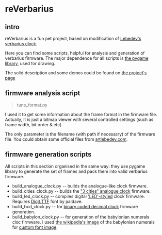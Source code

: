 # reVerbarius
## intro

reVerbarius is a fun pet project, based on modification of [Lebedev's verbarius clock](http://store.artlebedev.com/electronics/verbarius/).

Here you can find some scripts, helpful for analysis and generation of verbarius firmware.
The major dependence for all scripts is [the pygame library](http://www.pygame.org/), used for drawing.

The solid description and some demos could be found on [the project's page](http://altsoph.com/projects/reverbarius/)

## firmware analysis script
> tune_format.py

I used it to get some information about the frame format in the firmware file.
Actually, it is just a bitmap viewer with several controlled settings (such as frame width, bit order & etc).

The only parameter is the filename (with path if necessary) of the firmware file. 
You could obtain some official files from [artlebedev.com](http://www.artlebedev.com/everything/verbarius/languages/).

## firmware generation scripts

All scripts in this section organised in the same way: they use pygame library to generate the set of frames and pack them into valid verbarius firmware.

* build_analogue_clock.py -- builds the analogue-like clock firmware.
* build_cities_clock.py -- builds the ["3 cities" analogue clock](https://raw.githubusercontent.com/altsoph/reVerbarius/master/pics/rvAn3.jpg) firmware.
* build_led_clock.py -- compiles digital ['LED'-styled](https://raw.githubusercontent.com/altsoph/reVerbarius/master/pics/rvDig.jpg) clock firmware. Requires [Digit.TTF](http://www.dafont.com/digit.font) font by paldave.
* build_bcd_clock.py -- for [binary coded decimal clock](http://en.wikipedia.org/wiki/Binary_clock#Binary-coded_decimal_clocks) firmware generation.
* build_babylon_clock.py -- for generation of the babylonian numerals cloc firmware. I used [the wikipedia's image](http://en.wikipedia.org/wiki/Babylonian_numerals) of the babylonian numerals for [custom font image](https://raw.githubusercontent.com/altsoph/reVerbarius/master/babylon_font.png).

